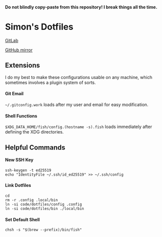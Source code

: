 **Do not blindly copy-paste from this repository! I break things all the time.**

# Simon's Dotfiles

[GitLab](https://gitlab.com/swanysimon/dotfiles)

[GitHub mirror](https://github.com/swanysimon/dotfiles)

## Extensions

I do my best to make these configurations usable on any machine, which sometimes
involves a plugin system of sorts.

#### Git Email

`~/.gitconfig.work` loads after my user and email for easy modification.

#### Shell Functions

`$XDG_DATA_HOME/fish/config.(hostname -s).fish` loads immediately after defining
the XDG directories.

## Helpful Commands

#### New SSH Key

```shell
ssh-keygen -t ed25519
echo "IdentityFile ~/.ssh/id_ed25519" >> ~/.ssh/config
```

#### Link Dotfiles

```shell
cd
rm -r .config .local/bin
ln -si code/dotfiles/config .config
ln -si code/dotfiles/bin ./local/bin
```

#### Set Default Shell

```shell
chsh -s "$(brew --prefix)/bin/fish"
```
